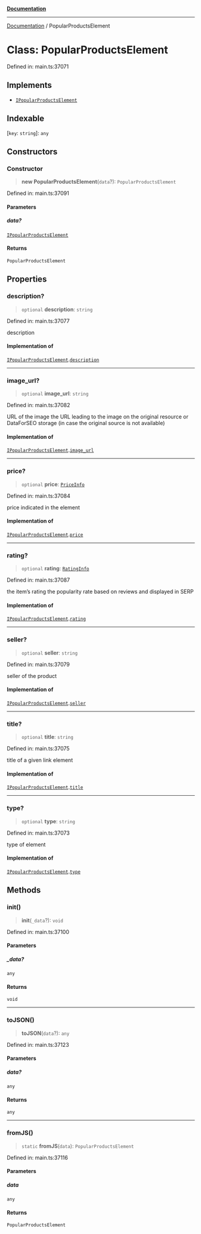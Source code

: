 [**Documentation**](../README.md)

***

[Documentation](../README.md) / PopularProductsElement

# Class: PopularProductsElement

Defined in: main.ts:37071

## Implements

- [`IPopularProductsElement`](../interfaces/IPopularProductsElement.md)

## Indexable

\[`key`: `string`\]: `any`

## Constructors

### Constructor

> **new PopularProductsElement**(`data`?): `PopularProductsElement`

Defined in: main.ts:37091

#### Parameters

##### data?

[`IPopularProductsElement`](../interfaces/IPopularProductsElement.md)

#### Returns

`PopularProductsElement`

## Properties

### description?

> `optional` **description**: `string`

Defined in: main.ts:37077

description

#### Implementation of

[`IPopularProductsElement`](../interfaces/IPopularProductsElement.md).[`description`](../interfaces/IPopularProductsElement.md#description)

***

### image\_url?

> `optional` **image\_url**: `string`

Defined in: main.ts:37082

URL of the image
the URL leading to the image on the original resource or DataForSEO storage (in case the original source is not available)

#### Implementation of

[`IPopularProductsElement`](../interfaces/IPopularProductsElement.md).[`image_url`](../interfaces/IPopularProductsElement.md#image_url)

***

### price?

> `optional` **price**: [`PriceInfo`](PriceInfo.md)

Defined in: main.ts:37084

price indicated in the element

#### Implementation of

[`IPopularProductsElement`](../interfaces/IPopularProductsElement.md).[`price`](../interfaces/IPopularProductsElement.md#price)

***

### rating?

> `optional` **rating**: [`RatingInfo`](RatingInfo.md)

Defined in: main.ts:37087

the item’s rating 
the popularity rate based on reviews and displayed in SERP

#### Implementation of

[`IPopularProductsElement`](../interfaces/IPopularProductsElement.md).[`rating`](../interfaces/IPopularProductsElement.md#rating)

***

### seller?

> `optional` **seller**: `string`

Defined in: main.ts:37079

seller of the product

#### Implementation of

[`IPopularProductsElement`](../interfaces/IPopularProductsElement.md).[`seller`](../interfaces/IPopularProductsElement.md#seller)

***

### title?

> `optional` **title**: `string`

Defined in: main.ts:37075

title of a given link element

#### Implementation of

[`IPopularProductsElement`](../interfaces/IPopularProductsElement.md).[`title`](../interfaces/IPopularProductsElement.md#title)

***

### type?

> `optional` **type**: `string`

Defined in: main.ts:37073

type of element

#### Implementation of

[`IPopularProductsElement`](../interfaces/IPopularProductsElement.md).[`type`](../interfaces/IPopularProductsElement.md#type)

## Methods

### init()

> **init**(`_data`?): `void`

Defined in: main.ts:37100

#### Parameters

##### \_data?

`any`

#### Returns

`void`

***

### toJSON()

> **toJSON**(`data`?): `any`

Defined in: main.ts:37123

#### Parameters

##### data?

`any`

#### Returns

`any`

***

### fromJS()

> `static` **fromJS**(`data`): `PopularProductsElement`

Defined in: main.ts:37116

#### Parameters

##### data

`any`

#### Returns

`PopularProductsElement`
